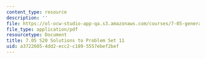```yaml
---
content_type: resource
description: ''
file: https://ol-ocw-studio-app-qa.s3.amazonaws.com/courses/7-05-general-biochemistry-spring-2020/a37226054dd2ecc2c1895557ebef2bef_MIT7_05S20_Pset11_soln.pdf
file_type: application/pdf
resourcetype: Document
title: 7.05 S20 Solutions to Problem Set 11
uid: a3722605-4dd2-ecc2-c189-5557ebef2bef
---
```

